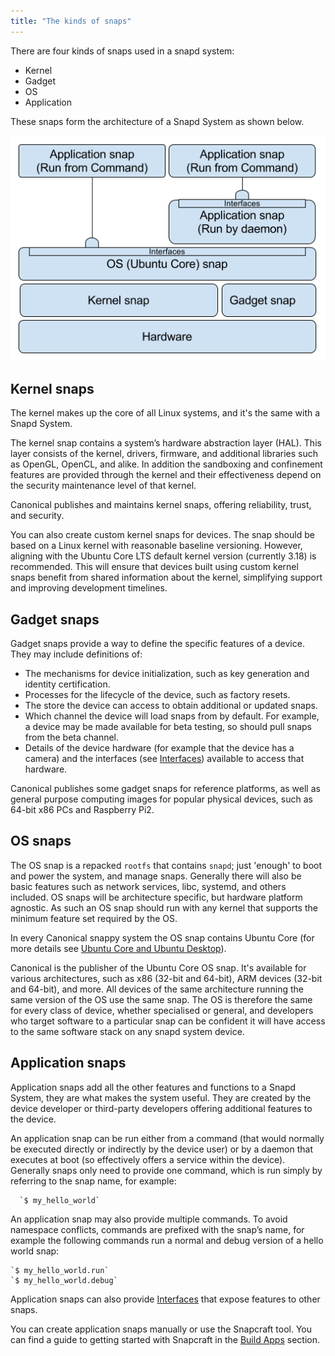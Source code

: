 ```yaml
---
title: "The kinds of snaps"
---
```



There are four kinds of snaps used in a snapd system:

 - Kernel
 - Gadget
 - OS
 - Application

These snaps form the architecture of a Snapd System as shown below.

![snap architecture](../media/snap_architecture.png)

## Kernel snaps

The kernel makes up the core of all Linux systems, and it's the same with a Snapd System.

The kernel snap contains a system’s hardware abstraction layer (HAL). This layer  consists of the kernel, drivers, firmware, and additional libraries such as OpenGL, OpenCL, and alike. In addition the sandboxing and confinement features are provided through the kernel and their effectiveness depend on the security maintenance level of that kernel.

Canonical publishes and maintains kernel snaps, offering reliability, trust, and security. 

You can also create custom kernel snaps for devices. The snap should be based on a Linux kernel with reasonable baseline versioning. However, aligning with the Ubuntu Core LTS default kernel version (currently 3.18) is recommended. This will ensure that devices built using custom kernel snaps benefit from shared information about the kernel, simplifying support and improving development timelines.

## Gadget snaps

Gadget snaps provide a way to define the specific features of a device. They may include definitions of:

- The mechanisms for device initialization, such as key generation and identity certification.
- Processes for the lifecycle of the device, such as factory resets.
- The store the device can access to obtain additional or updated snaps.
- Which channel the device will load snaps from by default. For example, a device may be made available for beta testing, so should pull snaps from the beta channel.
- Details of the device hardware (for example that the device has a camera) and the interfaces (see [Interfaces](/docs/concepts/interfaces "Interfaces")) available to access that hardware.

Canonical publishes some gadget snaps for reference platforms, as well as general purpose computing images for popular physical devices, such as 64-bit x86 PCs and Raspberry Pi2.

## OS snaps

The OS snap is a repacked `rootfs` that contains `snapd`; just 'enough' to boot and power the system, and manage snaps. Generally there will also be basic features such as network services, libc, systemd, and others included. OS snaps will be architecture specific, but hardware platform agnostic. As such an OS snap should  run with any kernel that supports the minimum feature set required by the OS.

In every Canonical snappy system the OS snap contains Ubuntu Core (for more details see [Ubuntu Core and Ubuntu Desktop](/docs/concepts/core-classic "Ubuntu Core and Ubuntu Desktop")).

Canonical is the publisher of the Ubuntu Core OS snap. It's available for various architectures, such as x86 (32-bit and 64-bit), ARM devices (32-bit and 64-bit), and more. All devices of the same architecture running the same version of the OS use the same snap. The OS is therefore the same for every class of device, whether specialised or general, and developers who target software to a particular snap can be confident it will have access to the same software stack on any snapd system device.

## Application snaps

Application snaps add all the other features and functions to a Snapd System, they are what makes the system useful. They are created by the device developer or third-party developers offering additional features to the device.

An application snap can be run either from a command (that would normally be executed directly or indirectly by the device user) or by a daemon that executes at boot (so effectively offers a service within the device). Generally snaps only need to provide one command, which is run simply by referring to the snap name, for example:

      `$ my_hello_world`

An application snap may also provide multiple commands. To avoid namespace conflicts, commands are prefixed with the snap’s name, for example the following commands run a normal and debug version of a hello world snap:

    `$ my_hello_world.run`
    `$ my_hello_world.debug`

Application snaps can also provide [Interfaces](/docs/concepts/interfaces "Interfaces") that expose features to other snaps.

You can create application snaps manually or use the Snapcraft tool. You can find a guide to getting started with Snapcraft in the [Build Apps](/docs/build/ "Build Apps") section.

